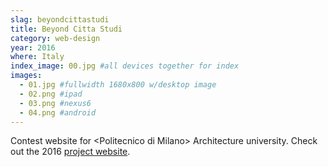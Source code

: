```yaml
---
slag: beyondcittastudi
title: Beyond Citta Studi
category: web-design
year: 2016
where: Italy
index_image: 00.jpg #all devices together for index
images:
  - 01.jpg #fullwidth 1680x800 w/desktop image
  - 02.png #ipad
  - 03.png #nexus6
  - 04.png #android
---
```


Contest website for &lt;Politecnico di Milano&gt; Architecture university.
Check out the 2016 [project website](http://beyondcittastudi.junglestar.org/).
